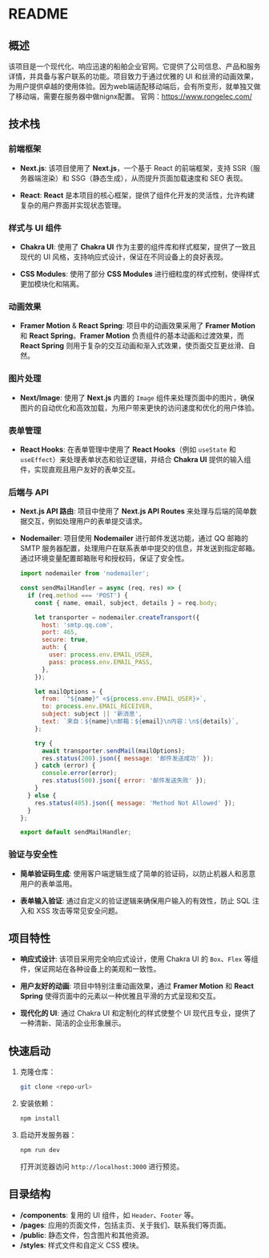 # README

## 概述

该项目是一个现代化、响应迅速的船舶企业官网。它提供了公司信息、产品和服务详情，并具备与客户联系的功能。项目致力于通过优雅的 UI 和丝滑的动画效果，为用户提供卓越的使用体验。因为web端适配移动端后，会有所变形，就单独又做了移动端，需要在服务器中做nignx配置。
官网：https://www.rongelec.com/

## 技术栈

### 前端框架

- **Next.js**: 该项目使用了 **Next.js**，一个基于 React 的前端框架，支持 SSR（服务器端渲染）和 SSG（静态生成），从而提升页面加载速度和 SEO 表现。

- **React**: **React** 是本项目的核心框架，提供了组件化开发的灵活性，允许构建复杂的用户界面并实现状态管理。

### 样式与 UI 组件

- **Chakra UI**: 使用了 **Chakra UI** 作为主要的组件库和样式框架，提供了一致且现代的 UI 风格，支持响应式设计，保证在不同设备上的良好表现。

- **CSS Modules**: 使用了部分 **CSS Modules** 进行细粒度的样式控制，使得样式更加模块化和隔离。

### 动画效果

- **Framer Motion** & **React Spring**: 项目中的动画效果采用了 **Framer Motion** 和 **React Spring**。**Framer Motion** 负责组件的基本动画和过渡效果，而 **React Spring** 则用于复杂的交互动画和渐入式效果，使页面交互更丝滑、自然。

### 图片处理

- **Next/Image**: 使用了 **Next.js** 内置的 `Image` 组件来处理页面中的图片，确保图片的自动优化和高效加载，为用户带来更快的访问速度和优化的用户体验。

### 表单管理

- **React Hooks**: 在表单管理中使用了 **React Hooks**（例如 `useState` 和 `useEffect`）来处理表单状态和验证逻辑，并结合 **Chakra UI** 提供的输入组件，实现直观且用户友好的表单交互。

### 后端与 API

- **Next.js API 路由**: 项目中使用了 **Next.js API Routes** 来处理与后端的简单数据交互，例如处理用户的表单提交请求。

- **Nodemailer**: 项目使用 **Nodemailer** 进行邮件发送功能，通过 QQ 邮箱的 SMTP 服务器配置，处理用户在联系表单中提交的信息，并发送到指定邮箱。通过环境变量配置邮箱账号和授权码，保证了安全性。

  ```js
  import nodemailer from 'nodemailer';
  
  const sendMailHandler = async (req, res) => {
    if (req.method === 'POST') {
      const { name, email, subject, details } = req.body;
  
      let transporter = nodemailer.createTransport({
        host: 'smtp.qq.com',
        port: 465,
        secure: true,
        auth: {
          user: process.env.EMAIL_USER,
          pass: process.env.EMAIL_PASS,
        },
      });
  
      let mailOptions = {
        from: `"${name}" <${process.env.EMAIL_USER}>`,
        to: process.env.EMAIL_RECEIVER,
        subject: subject || '新消息',
        text: `来自：${name}\n邮箱：${email}\n内容：\n${details}`,
      };
  
      try {
        await transporter.sendMail(mailOptions);
        res.status(200).json({ message: '邮件发送成功' });
      } catch (error) {
        console.error(error);
        res.status(500).json({ error: '邮件发送失败' });
      }
    } else {
      res.status(405).json({ message: 'Method Not Allowed' });
    }
  };
  
  export default sendMailHandler;
  ```

### 验证与安全性

- **简单验证码生成**: 使用客户端逻辑生成了简单的验证码，以防止机器人和恶意用户的表单滥用。

- **表单输入验证**: 通过自定义的验证逻辑来确保用户输入的有效性，防止 SQL 注入和 XSS 攻击等常见安全问题。

## 项目特性

- **响应式设计**: 该项目采用完全响应式设计，使用 Chakra UI 的 `Box`、`Flex` 等组件，保证网站在各种设备上的美观和一致性。

- **用户友好的动画**: 项目中特别注重动画效果，通过 **Framer Motion** 和 **React Spring** 使得页面中的元素以一种优雅且平滑的方式呈现和交互。

- **现代化的 UI**: 通过 Chakra UI 和定制化的样式使整个 UI 现代且专业，提供了一种清新、简洁的企业形象展示。

## 快速启动

1. 克隆仓库：
   ```bash
   git clone <repo-url>
   ```

2. 安装依赖：
   ```bash
   npm install
   ```

3. 启动开发服务器：
   ```bash
   npm run dev
   ```

   打开浏览器访问 `http://localhost:3000` 进行预览。

## 目录结构

- **/components**: 复用的 UI 组件，如 `Header`、`Footer` 等。
- **/pages**: 应用的页面文件，包括主页、关于我们、联系我们等页面。
- **/public**: 静态文件，包含图片和其他资源。
- **/styles**: 样式文件和自定义 CSS 模块。

